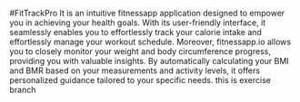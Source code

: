 #FitTrackPro
It is an intuitive fitnessapp application designed to empower you in achieving your health goals. 
With its user-friendly interface, it seamlessly enables you to effortlessly track your calorie intake and effortlessly manage your workout schedule. 
Moreover, fitnessapp.io allows you to closely monitor your weight and body circumference progress, providing you with valuable insights. 
By automatically calculating your BMI and BMR based on your measurements and activity levels, it offers personalized guidance tailored to your specific needs.
 this is exercise branch
 











